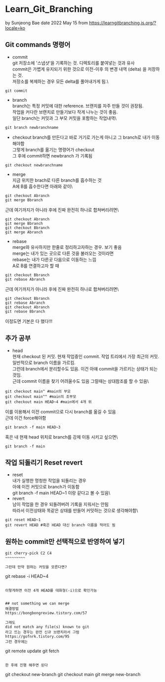 # Learn_Git_Branching
by Sunjeong Bae
date 2022 May 15
from https://learngitbranching.js.org/?locale=ko

## Git commands 명령어
- commit \
git 저장소에 '스냅샷'을 기록하는 것. 디렉토리를 붙여넣는 것과 유사\
commit은 가볍게 유지되기 위한 것으로 이전-이후 의 변경 내역 (delta) 을 저장하는 것. \
저장소를 복제하는 경우 모든 delta를 풀어내가게 됨.\
~~~~~~~~~
git commit
~~~~~~~~~~~

- branch \
branch는 특정 커밋에 대한 reference. 브랜치를 자주 만들 것이 권장됨.\
작업을 커다란 브랜치로 만들기보다 작게 나누는 것이 좋음.\
일단 branch는 커밋과 그 부모 커밋을 포함하는 작업내역\
~~~~~~~~~
git branch newbranchname
~~~~~~~~~~~

- checkout
branch를 만든다고 바로 거기로 가는게 아니고 그 branch로 내가 이동해야함\
그렇게 branch를 옮기는 명령어가 checkout\
그 후에 commit하면 newbranch 가 기록됨
~~~~~~~~~
git checkout newbranchname
~~~~~~~~~~~
- merge\
지금 위치한 brach로 다른 branch를 흡수하는 것\
A에 B를 흡수한다면 아래와 같이\
~~~~~~~~~
git checkout Abranch
git merge Bbranch
~~~~~~~~~~~
근데 여기까지가 아니라 후에 진짜 완전히 하나로 합쳐버리려면\
~~~~~~~~~
git checkout Abranch
git merge Bbranch 
git checkout Bbranch
git merge Abranch
~~~~~~~~~~~

- rebase\
merge와 유사하지만 한줄로 정리하고자하는 경우. 보기 좋음\
merge는 내가 있는 곳으로 다른 것을 불러오는 것이라면 \
rebase는 내가 다른곳 다음으로 이동하는 느낌\
A로 B를 연결하고자 할 때
~~~~~~~~~
git checkout Bbranch
git rebase Abranch
~~~~~~~~~~~
근데 여기까지가 아니라 후에 진짜 완전히 하나로 합쳐버리려면\
~~~~~~~~~
git checkout Bbranch
git rebase Abranch
git checkout Abranch
git rebase Bbranch
~~~~~~~~~~~
이정도면 기본은 다 했다!!!

## 추가 공부
- head\
현재 checkout 된 커밋. 현재 작업중인 commit. 작업 트리에서 가장 최근의 커밋.\
일반적으로 branch 이름을 가르킴. \
그런데  branch에서 분리할수도 있음. 이건 아얘 commit을 가르키는 상태가 되는 것임.\
근데 commit 이름을 찾기 어려울수도 있음 그럴때는 상대참조를 할 수 있음\
~~~~~~~~~
git checkout main^ #main의 부모
git checkout main^^ #main의 조부모
git checkout main HEAD~4 #main에서 4개 위
~~~~~~~~~
이를 이용해서 이전 commit으로 다시 branch를 옮길 수 있음\
근데 이건 force해야함
~~~~~~~~~ 
git branch -f main HEAD~3 
~~~~~~~~~
혹은 내 현재 head 위치로 branch를 강제 이동 시키고 싶으면\
~~~~~~~~~ 
git branch -f main
~~~~~~~~~

## 작업 되돌리기 Reset revert
- reset\
내가 실행한 멍청한 작업을 되돌리는 경우\
아얘 이전 커밋으로 branch가 이동함\
git branch -f main HEAD~1 이랑 같다고 볼 수 있음\
- revert \
남이 작업을 한 경우 되돌려버려 기록을 지워서는 안됨\
따라서 이전상태와 똑같은 상태를 만들어 커밋하는 것으로 생각해야함\

~~~~~~~~~ 
git reset HEAD~1
git revert HEAD #혹은 HEAD 대신 branch 이름을 적어도 됨
~~~~~~~~~

## 원하는 commit만 선택적으로 반영하여 넣기
~~~~~~~~~~~~
git cherry-pick C2 C4
~~~~~~~~~

그런데 만약 원하는 커밋을 모른다면?

~~~~~~~~~~~~
git rebase -i HEAD~4
~~~~~~~~~~~~

이렇게하면 이전 4개 HEAD를 대화형(-i)으로 확인가능


## not something we can merge
해결방법
https://bongbongreview.tistory.com/57

그래도 
did not match any file(s) known to git
라고 뜨는 경우는 완전 신규 브랜치라서 그럼
https://gofnrk.tistory.com/95
그런 경우에는 

~~~~~~~~~~~~~~~
git remote update
git fetch
~~~~~~~~~~~~~~

한 후에 진행 해주면 된다

~~~~~~~~~~~~~~~~~
git checkout new-branch
git checkout main
git merge new-branch
~~~~~~~~~~~~~~~~~

